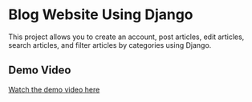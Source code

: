 # Blog Website Using Django

This project allows you to create an account, post articles, edit articles, search articles, and filter articles by categories using Django.

## Demo Video

[Watch the demo video here](https://github.com/dumb-koder/blog-website-using-django/blob/main/Blog%20Website.mp4)
